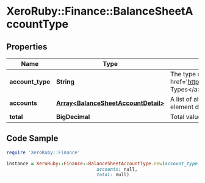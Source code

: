 # XeroRuby::Finance::BalanceSheetAccountType

## Properties

Name | Type | Description | Notes
------------ | ------------- | ------------- | -------------
**account_type** | **String** | The type of the account. See &lt;a href&#x3D;&#39;https://developer.xero.com/documentation/api/types#AccountTypes&#39;&gt;Account Types&lt;/a&gt; | [optional] 
**accounts** | [**Array&lt;BalanceSheetAccountDetail&gt;**](BalanceSheetAccountDetail.md) | A list of all accounts of this type. Refer to the Account section below for each account element detail. | [optional] 
**total** | **BigDecimal** | Total value of all the accounts in this type | [optional] 

## Code Sample

```ruby
require 'XeroRuby::Finance'

instance = XeroRuby::Finance::BalanceSheetAccountType.new(account_type: null,
                                 accounts: null,
                                 total: null)
```


